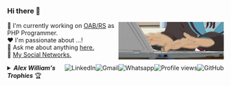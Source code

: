 ### Hi there 👋
<a href="#">
    <img src="https://github.com/AlexWilliam/AlexWilliam/blob/master/assets/working.gif" title="day++" width="245px" height="88" align="right" alt="Routine">
</a>

:department_store: I'm currently working on <a href="https://www.oabrs.org.br/">OAB/RS</a> as PHP Programmer.
<br />
:heart: I'm passionate about ...!
<br />
:speech_balloon: Ask me about anything <a href="https://github.com/AlexWilliam/AlexWilliam/issues">here.</a>
<br />
:link: <a href="https://linktr.ee/Zurrilho">My Social Networks.</a>

<a href="https://github.com/AlexWilliam">
    <img src="https://img.shields.io/github/followers/AlexWilliam?label=follow&style=social" height="22" title="Follow me" align="right" alt="GitHub">
</a>

<img src="https://komarev.com/ghpvc/?username=AlexWilliam&label=Profile%20views&color=0e75b6&style=flat-square&color=yellow" title="Profile views" align="right" alt="Profile views" />

<a href="https://api.whatsapp.com/send?phone=5551983322826">
    <img src="https://img.shields.io/badge/-Whatsapp-4CA143?style=flat-square&labelColor=4CA143&logo=whatsapp&logoColor=white" title="Text me" align="right" alt="Whatsapp">
</a>

<a href="mailto:alexgoncalves.ti@gmail.com">
    <img src="https://img.shields.io/badge/-Gmail-c14438?style=flat-square&logo=Gmail&logoColor=white" title="Send me an email" align="right" alt="Gmail">
</a>

<a href="https://www.linkedin.com/in/alex-william-gon%C3%A7alves-44692b4a/">
    <img src="https://img.shields.io/badge/-LinkedIn-blue?style=flat-square&logo=Linkedin&logoColor=white" title="My Social Network" align="right" alt="LinkedIn">
</a>

<details title="Alex William's Trophies">
    <br />
    <summary align="left"><strong><i>Alex William's Trophies</i></strong> 🏆</summary>
    <p align="center">
        <img 
             src="https://github-profile-trophy.vercel.app/?username=AlexWilliam&column=4&theme=gruvbox&margin-w=4&&margin-h=4&no-frame=true" 
             width="60%"
             title="Alex William's Trophies"
        />
    </p>
    
</details>
